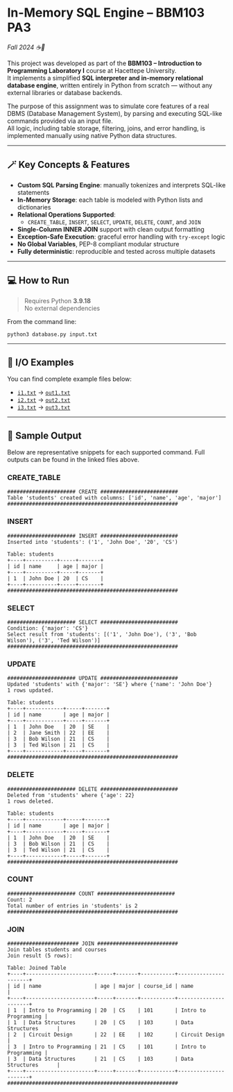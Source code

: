 # In-Memory SQL Engine – BBM103 PA3

*Fall 2024 ☕🍂*

This project was developed as part of the **BBM103 – Introduction to Programming Laboratory I** course at Hacettepe University.  
It implements a simplified **SQL interpreter and in-memory relational database engine**, written entirely in Python from scratch — without any external libraries or database backends.

The purpose of this assignment was to simulate core features of a real DBMS (Database Management System), by parsing and executing SQL-like commands provided via an input file.  
All logic, including table storage, filtering, joins, and error handling, is implemented manually using native Python data structures.

---

## 🪄  Key Concepts & Features

- **Custom SQL Parsing Engine**: manually tokenizes and interprets SQL-like statements
- **In-Memory Storage**: each table is modeled with Python lists and dictionaries
- **Relational Operations Supported**:
  - `CREATE_TABLE`, `INSERT`, `SELECT`, `UPDATE`, `DELETE`, `COUNT`, and `JOIN`
- **Single-Column INNER JOIN** support with clean output formatting
- **Exception-Safe Execution**: graceful error handling with `try-except` logic
- **No Global Variables**, PEP-8 compliant modular structure
- **Fully deterministic**: reproducible and tested across multiple datasets

---

## 💻 How to Run

> Requires Python **3.9.18**  
> No external dependencies

From the command line:
```bash
python3 database.py input.txt
```

---

## 📂 I/O Examples

You can find complete example files below:

- [`i1.txt`](./i1.txt) → [`out1.txt`](./out1.txt)
- [`i2.txt`](./i2.txt) → [`out2.txt`](./out2.txt)
- [`i3.txt`](./i3.txt) → [`out3.txt`](./out3.txt)


---

## 🧾 Sample Output
Below are representative snippets for each supported command.
Full outputs can be found in the linked files above.
### CREATE_TABLE
```
###################### CREATE #########################
Table 'students' created with columns: ['id', 'name', 'age', 'major']
#######################################################
```
### INSERT
```
###################### INSERT #########################
Inserted into 'students': ('1', 'John Doe', '20', 'CS')

Table: students
+----+----------+-----+-------+
| id | name     | age | major |
+----+----------+-----+-------+
| 1  | John Doe | 20  | CS    |
+----+----------+-----+-------+
#######################################################
```
### SELECT
```
###################### SELECT #########################
Condition: {'major': 'CS'}
Select result from 'students': [('1', 'John Doe'), ('3', 'Bob Wilson'), ('3', 'Ted Wilson')]
#######################################################
```
### UPDATE
```
###################### UPDATE #########################
Updated 'students' with {'major': 'SE'} where {'name': 'John Doe'}
1 rows updated.

Table: students
+----+------------+-----+-------+
| id | name       | age | major |
+----+------------+-----+-------+
| 1  | John Doe   | 20  | SE    |
| 2  | Jane Smith | 22  | EE    |
| 3  | Bob Wilson | 21  | CS    |
| 3  | Ted Wilson | 21  | CS    |
+----+------------+-----+-------+
#######################################################
```
### DELETE
```
###################### DELETE #########################
Deleted from 'students' where {'age': 22}
1 rows deleted.

Table: students
+----+------------+-----+-------+
| id | name       | age | major |
+----+------------+-----+-------+
| 1  | John Doe   | 20  | SE    |
| 3  | Bob Wilson | 21  | CS    |
| 3  | Ted Wilson | 21  | CS    |
+----+------------+-----+-------+
#######################################################
```
### COUNT
```
###################### COUNT #########################
Count: 2
Total number of entries in 'students' is 2
#######################################################
```
### JOIN
```
####################### JOIN ##########################
Join tables students and courses
Join result (5 rows):

Table: Joined Table
+----+----------------------+-----+-------+-----------+----------------------+
| id | name                 | age | major | course_id | name                 |
+----+----------------------+-----+-------+-----------+----------------------+
| 1  | Intro to Programming | 20  | CS    | 101       | Intro to Programming |
| 1  | Data Structures      | 20  | CS    | 103       | Data Structures      |
| 2  | Circuit Design       | 22  | EE    | 102       | Circuit Design       |
| 3  | Intro to Programming | 21  | CS    | 101       | Intro to Programming |
| 3  | Data Structures      | 21  | CS    | 103       | Data Structures      |
+----+----------------------+-----+-------+-----------+----------------------+
#######################################################
```